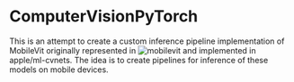 # ComputerVisionPyTorch
This is an attempt to create a custom inference pipeline implementation of MobileVit originally represented in ![mobilevit](https://arxiv.org/abs/2110.02178) and implemented in apple/ml-cvnets. The idea is to create pipelines for inference of these models on mobile devices.  
